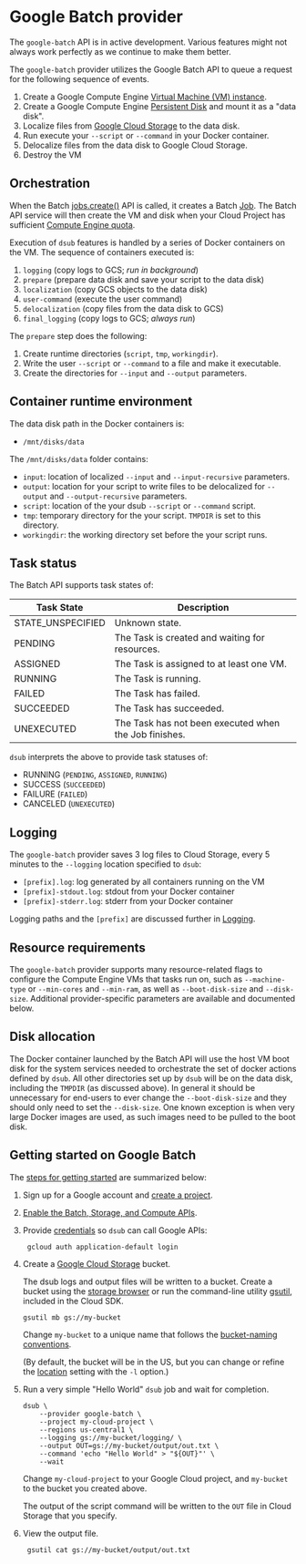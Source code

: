 # Google Batch provider

The `google-batch` API is in active development. Various features might not always work perfectly as we continue to make them better.  

The `google-batch` provider utilizes the Google Batch API to queue a request for the following sequence of events.

1. Create a Google Compute Engine
[Virtual Machine (VM) instance](https://cloud.google.com/compute/docs/instances/).
2. Create a Google Compute Engine
[Persistent Disk](https://cloud.google.com/compute/docs/disks/) and mount it
as a "data disk".
3. Localize files from
[Google Cloud Storage](https://cloud.google.com/storage/docs/) to the data disk.
4. Run execute your `--script` or `--command` in your Docker container.
5. Delocalize files from the data disk to Google Cloud Storage.
6. Destroy the VM

## Orchestration

When the Batch [jobs.create()](https://cloud.google.com/batch/docs/reference/rest/v1alpha/projects.locations.jobs/create)
API is called, it creates a Batch [Job](https://cloud.google.com/batch/docs/reference/rest/v1alpha/projects.locations.jobs).
The Batch API service will then create the VM and disk when your Cloud Project has sufficient
[Compute Engine quota](https://cloud.google.com/compute/quotas).

Execution of `dsub` features is handled by a series of Docker containers on the
VM. The sequence of containers executed is:

1. `logging` (copy logs to GCS; *run in background*)
2. `prepare` (prepare data disk and save your script to the data disk)
3. `localization` (copy GCS objects to the data disk)
4. `user-command` (execute the user command)
5. `delocalization` (copy files from the data disk to GCS)
6. `final_logging` (copy logs to GCS; *always run*)

The `prepare` step does the following:

1. Create runtime directories (`script`, `tmp`, `workingdir`).
2. Write the user `--script` or `--command` to a file and make it executable.
3. Create the directories for `--input` and `--output` parameters.

## Container runtime environment

The data disk path in the Docker containers is:

- `/mnt/disks/data`

The `/mnt/disks/data` folder contains:

-   `input`: location of localized `--input` and `--input-recursive` parameters.
-   `output`: location for your script to write files to be delocalized for
    `--output` and `--output-recursive` parameters.
-   `script`: location of the your dsub `--script` or `--command` script.
-   `tmp`: temporary directory for the your script. `TMPDIR` is set to this
    directory.
-   `workingdir`: the working directory set before the your script runs.


## Task status

The Batch API supports task states of:

| Task State        | Description |
| ----------------- | ----------- |
| STATE_UNSPECIFIED	| Unknown state. |
| PENDING           | The Task is created and waiting for resources. |
| ASSIGNED          | The Task is assigned to at least one VM. |
| RUNNING           | The Task is running. |
| FAILED            | The Task has failed. |
| SUCCEEDED         | The Task has succeeded. |
| UNEXECUTED        | The Task has not been executed when the Job finishes. |

`dsub` interprets the above to provide task statuses of:

- RUNNING (`PENDING`, `ASSIGNED`, `RUNNING`)
- SUCCESS (`SUCCEEDED`)
- FAILURE (`FAILED`)
- CANCELED (`UNEXECUTED`)

## Logging

The `google-batch` provider saves 3 log files to Cloud Storage, every 5 minutes
to the `--logging` location specified to `dsub`:

- `[prefix].log`: log generated by all containers running on the VM
- `[prefix]-stdout.log`: stdout from your Docker container
- `[prefix]-stderr.log`: stderr from your Docker container

Logging paths and the `[prefix]` are discussed further in [Logging](../logging.md).

## Resource requirements

The `google-batch` provider supports many resource-related
flags to configure the Compute Engine VMs that tasks run on, such as
`--machine-type` or `--min-cores` and `--min-ram`, as well as `--boot-disk-size`
and `--disk-size`. Additional provider-specific parameters are available
and documented below.

## Disk allocation

The Docker container launched by the Batch API will use the host VM boot
disk for the system services needed to orchestrate the set of docker actions
defined by `dsub`.  All other directories set up by `dsub` will be on the
data disk, including the `TMPDIR` (as discussed above). In general it should
be unnecessary for end-users to ever change the `--boot-disk-size` and they
should only need to set the `--disk-size`. One known exception is when very
large Docker images are used, as such images need to be pulled to the boot disk.

## Getting started on Google Batch

The [steps for getting started](https://cloud.google.com/batch/docs/get-started)
are summarized below:

1.  Sign up for a Google account and
    [create a project](https://console.cloud.google.com/project?).

1.  [Enable the Batch, Storage, and Compute APIs](https://console.cloud.google.com/flows/enableapi?apiid=batch.googleapis.com,storage.googleapis.com,compute.googleapis.com&redirect=https://console.cloud.google.com).

1. Provide [credentials](https://developers.google.com/identity/protocols/application-default-credentials)
    so `dsub` can call Google APIs:

        gcloud auth application-default login

1.  Create a [Google Cloud Storage](https://cloud.google.com/storage) bucket.

    The dsub logs and output files will be written to a bucket. Create a
    bucket using the [storage browser](https://console.cloud.google.com/storage/browser?project=)
    or run the command-line utility [gsutil](https://cloud.google.com/storage/docs/gsutil),
    included in the Cloud SDK.

        gsutil mb gs://my-bucket

    Change `my-bucket` to a unique name that follows the
    [bucket-naming conventions](https://cloud.google.com/storage/docs/bucket-naming).

    (By default, the bucket will be in the US, but you can change or
    refine the [location](https://cloud.google.com/storage/docs/bucket-locations)
    setting with the `-l` option.)

1.  Run a very simple "Hello World" `dsub` job and wait for completion.

        dsub \
            --provider google-batch \
            --project my-cloud-project \
            --regions us-central1 \
            --logging gs://my-bucket/logging/ \
            --output OUT=gs://my-bucket/output/out.txt \
            --command 'echo "Hello World" > "${OUT}"' \
            --wait

    Change `my-cloud-project` to your Google Cloud project, and `my-bucket` to
    the bucket you created above.

    The output of the script command will be written to the `OUT` file in Cloud
    Storage that you specify.

1. View the output file.

        gsutil cat gs://my-bucket/output/out.txt
